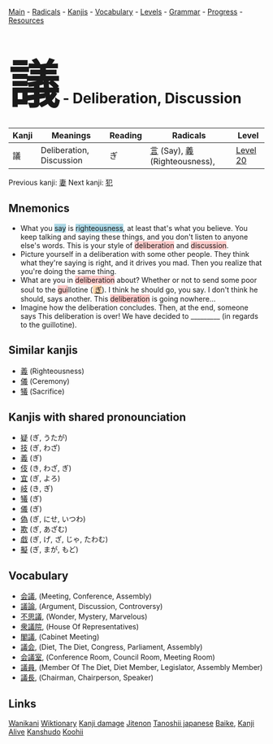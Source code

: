 <style> bigfont {font-size: 100px}</style>
[Main](../README.md) -
[Radicals](../radicals.md) -
[Kanjis](../kanjis.md) -
[Vocabulary](../vocabulary.md) -
[Levels](../levels.md) -
[Grammar](../grammar.md) - 
[Progress](../progress.md) -
[Resources](../resources.md)
# <bigfont> 議</bigfont> - Deliberation, Discussion 

| Kanji | Meanings | Reading | Radicals | Level |
| --- | --- | --- | --- | --- |
| 議 | Deliberation, Discussion | ぎ | [言](../radicals/言.md) (Say), [義](../radicals/義.md) (Righteousness),  | [Level 20](../levels/wk_level20.md) |

Previous kanji: [妻](妻.md) Next kanji: [犯](犯.md) 

## Mnemonics
 * What you <span style="background-color:#ADD8E6"> say</span> is <span style="background-color:#ADD8E6"> righteousness</span>, at least that's what you believe. You keep talking and saying these things, and you don't listen to anyone else's words. This is your style of <span style="background-color:#ffcccb"> deliberation</span> and <span style="background-color:#ffcccb"> discussion</span>.
* Picture yourself in a deliberation with some other people. They think what they're saying is right, and it drives you mad. Then you realize that you're doing the same thing.
* What are you in <span style="background-color:#ffcccb"> deliberation</span> about? Whether or not to send some poor soul to the <span style="background-color:#ffcccb"> gui</span>llotine (<span style="background-color:#fed8b1"> [ぎ](https://jisho.org/search/ぎ)</span>). I think he should go, you say. I don't think he should, says another. This <span style="background-color:#ffcccb"> deliberation</span> is going nowhere...
* Imagine how the deliberation concludes. Then, at the end, someone says This deliberation is over! We have decided to _________ (in regards to the guillotine).


## Similar kanjis
 * [義](義.md) (Righteousness)
* [儀](儀.md) (Ceremony)
* [犠](犠.md) (Sacrifice)



## Kanjis with shared pronounciation
 * [疑](疑.md) (ぎ, うたが)
* [技](技.md) (ぎ, わざ)
* [義](義.md) (ぎ)
* [伎](伎.md) (き, わざ, ぎ)
* [宜](宜.md) (ぎ, よろ)
* [岐](岐.md) (き, ぎ)
* [犠](犠.md) (ぎ)
* [儀](儀.md) (ぎ)
* [偽](偽.md) (ぎ, にせ, いつわ)
* [欺](欺.md) (ぎ, あざむ)
* [戯](戯.md) (ぎ, げ, ざ, じゃ, たわむ)
* [擬](擬.md) (ぎ, まが, もど)



## Vocabulary
 * [会議](../vocabulary/議.md), (Meeting, Conference, Assembly)
* [議論](../vocabulary/議.md), (Argument, Discussion, Controversy)
* [不思議](../vocabulary/議.md), (Wonder, Mystery, Marvelous)
* [衆議院](../vocabulary/議.md), (House Of Representatives)
* [閣議](../vocabulary/議.md), (Cabinet Meeting)
* [議会](../vocabulary/議.md), (Diet, The Diet, Congress, Parliament, Assembly)
* [会議室](../vocabulary/議.md), (Conference Room, Council Room, Meeting Room)
* [議員](../vocabulary/議.md), (Member Of The Diet, Diet Member, Legislator, Assembly Member)
* [議長](../vocabulary/議.md), (Chairman, Chairperson, Speaker)




## Links 


[Wanikani](https://www.wanikani.com/kanji/議)
[Wiktionary](https://en.wiktionary.org/wiki/議)
[Kanji damage](http://www.kanjidamage.com/kanji/search?utf8=✓&q=議)
[Jitenon](https://jitenon.com/kanji/議)
[Tanoshii japanese](https://www.tanoshiijapanese.com/dictionary/kanji.cfm?k=議)
[Baike](https://baike.baidu.com/item/議),
[Kanji Alive](https://app.kanjialive.com/議)
[Kanshudo](https://www.kanshudo.com/searchmn?q=議)
[Koohii](https://kanji.koohii.com/study/kanji/議)

